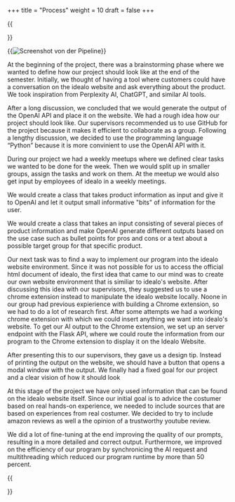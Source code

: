+++
title = "Process"
weight = 10
draft = false
+++

{{<section title="Process">}}

{{<image src="pipeline.jpg" alt="Screenshot von der Pipeline" caption="Pipeline of data processing.">}}

At the beginning of the project, there was a brainstorming phase where we wanted to define how our project should look like at the end of the semester. Initially, we thought of having a tool where customers could have a conversation on the idealo website and ask everything about the product. We took inspiration from Perplexity AI, ChatGPT, and similar AI tools. 

After a long discussion, we concluded that we would generate the output of the OpenAI API and place it on the website. We had a rough idea how our project should look like. Our supervisors recommended us to use GitHub for the project because it makes it efficient to collaborate as a group. Following a lengthy discussion, we decided to use the programming language “Python” because it is more convinient to use the OpenAI API with it. 
 
During our project we had a weekly meetups where we defined clear tasks we wanted to be done for the week. Then we would split up in smaller groups, assign the tasks and work on them. At the meetup we would also get input by employees of idealo in a weekly meetings. 

We would create a class that takes product information as input and give it to OpenAI and let it output small informative "bits" of information for the user.

We would create a class that takes an input consisting of several pieces of product information and make OpenAI generate different outputs based on the use case such as bullet points for pros and cons or a text about a possible target group for that specific product. 

Our next task was to find a way to implement our program into the idealo website environment. Since it was not possible for us to access the official html document of idealo, the first idea that came to our mind was to create our own website environment that is similiar to idealo's website. After discussing this idea with our supervisors, they suggested us to use a chrome extension instead to manipulate the idealo website locally. Noone in our group had previous expierience with building a Chrome extension, so we had to do a lot of research first. After some attempts we had a working chrome extension with which we could insert anything we want into idealo's website. 
To get our AI output to the Chrome extension, we set up an server endpoint with the Flask API, where we could route the information from our program to the Chrome extension to display it on the Idealo Website. 

After presenting this to our supervisors, they gave us a design tip. Instead of printing the output on the website, we should have a button that opens a modal window with the output. We finally had a fixed goal for our project and a clear vision of how it should look

At this stage of the project we have only used information that can be found on the idealo website itself. Since our initial goal is to advice the costumer based on real hands-on experience, we needed to include sources that are based on experiences from real costumer. We decided to try to include amazon reviews as well a the opinion of a trustworthy youtube review. 

We did a lot of fine-tuning at the end improving the quality of our prompts, resulting in a more detailed and correct output. Furthermore, we improved on the efficiency of our program by synchronicing the AI request and multithreading which reduced our program runtime by more than 50 percent.

{{</section>}}
